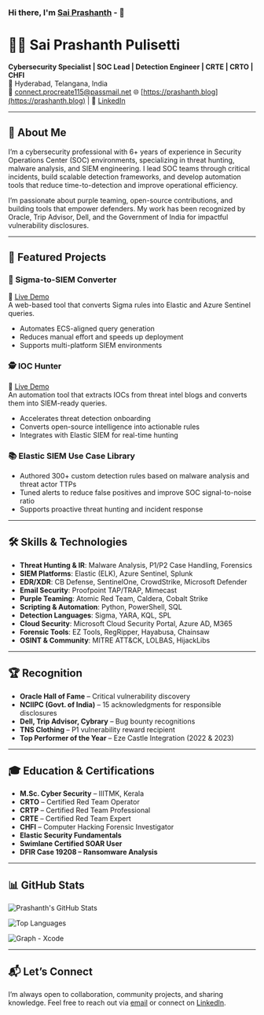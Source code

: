 ### Hi there, I'm [Sai Prashanth](https://github.com/0xPrashanthSec/) -  👋

# 👨‍💻 Sai Prashanth Pulisetti

**Cybersecurity Specialist | SOC Lead | Detection Engineer | CRTE | CRTO | CHFI**  
📍 Hyderabad, Telangana, India  
📧 connect.procreate115@passmail.net
🌐 [https://prashanth.blog](https://prashanth.blog) | 🔗 [LinkedIn](https://linkedin.com/in/prashanthpulisetti)

---

## 🚀 About Me

I’m a cybersecurity professional with 6+ years of experience in Security Operations Center (SOC) environments, specializing in threat hunting, malware analysis, and SIEM engineering. I lead SOC teams through critical incidents, build scalable detection frameworks, and develop automation tools that reduce time-to-detection and improve operational efficiency.

I’m passionate about purple teaming, open-source contributions, and building tools that empower defenders. My work has been recognized by Oracle, Trip Advisor, Dell, and the Government of India for impactful vulnerability disclosures.

---

## 🧰 Featured Projects

### 🔄 Sigma-to-SIEM Converter  
📎 [Live Demo](https://0xprashanthsec.github.io/sigma-to-kql-converter/)  
A web-based tool that converts Sigma rules into Elastic and Azure Sentinel queries.  
- Automates ECS-aligned query generation  
- Reduces manual effort and speeds up deployment  
- Supports multi-platform SIEM environments

### 🕵️ IOC Hunter  
📎 [Live Demo](https://0xprashanthsec.github.io/IOCQuery/)  
An automation tool that extracts IOCs from threat intel blogs and converts them into SIEM-ready queries.  
- Accelerates threat detection onboarding  
- Converts open-source intelligence into actionable rules  
- Integrates with Elastic SIEM for real-time hunting

### 📚 Elastic SIEM Use Case Library  
- Authored 300+ custom detection rules based on malware analysis and threat actor TTPs  
- Tuned alerts to reduce false positives and improve SOC signal-to-noise ratio  
- Supports proactive threat hunting and incident response

---

## 🛠️ Skills & Technologies

- **Threat Hunting & IR**: Malware Analysis, P1/P2 Case Handling, Forensics  
- **SIEM Platforms**: Elastic (ELK), Azure Sentinel, Splunk  
- **EDR/XDR**: CB Defense, SentinelOne, CrowdStrike, Microsoft Defender  
- **Email Security**: Proofpoint TAP/TRAP, Mimecast  
- **Purple Teaming**: Atomic Red Team, Caldera, Cobalt Strike  
- **Scripting & Automation**: Python, PowerShell, SQL  
- **Detection Languages**: Sigma, YARA, KQL, SPL  
- **Cloud Security**: Microsoft Cloud Security Portal, Azure AD, M365  
- **Forensic Tools**: EZ Tools, RegRipper, Hayabusa, Chainsaw  
- **OSINT & Community**: MITRE ATT&CK, LOLBAS, HijackLibs

---

## 🏆 Recognition

- **Oracle Hall of Fame** – Critical vulnerability discovery  
- **NCIIPC (Govt. of India)** – 15 acknowledgments for responsible disclosures  
- **Dell, Trip Advisor, Cybrary** – Bug bounty recognitions  
- **TNS Clothing** – P1 vulnerability reward recipient  
- **Top Performer of the Year** – Eze Castle Integration (2022 & 2023)

---

## 🎓 Education & Certifications

- **M.Sc. Cyber Security** – IIITMK, Kerala  
- **CRTO** – Certified Red Team Operator  
- **CRTP** – Certified Red Team Professional  
- **CRTE** – Certified Red Team Expert  
- **CHFI** – Computer Hacking Forensic Investigator  
- **Elastic Security Fundamentals**  
- **Swimlane Certified SOAR User**  
- **DFIR Case 19208 – Ransomware Analysis**

---

## 📊 GitHub Stats

![Prashanth's GitHub Stats](https://github-readme-stats.vercel.app/api?username=0xprashanthsec&show_icons=true&theme=default)

![Top Languages](https://github-readme-stats.vercel.app/api/top-langs/?username=0xprashanthsec&layout=compact)

![Graph - Xcode](https://github-readme-activity-graph.vercel.app/graph?username=0xprashanthsec&theme=xcode)

---

## 📬 Let’s Connect

I’m always open to collaboration, community projects, and sharing knowledge. Feel free to reach out via [email](mailto:connect.procreate115@passmail.net) or connect on [LinkedIn](https://linkedin.com/in/your-profile).

